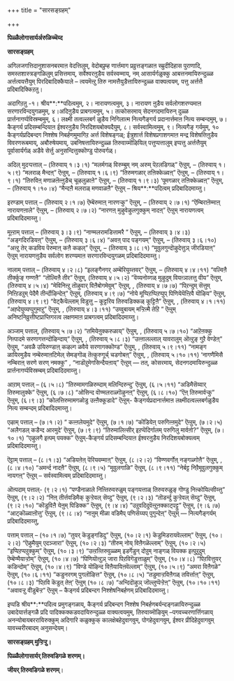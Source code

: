 +++
title = "सारसङ्ग्रहम्"

+++


**पिळ्ळैलोगासार्यर्अरुळिच्चॆय्द**

**सारसङ्ग्रहम्**

अगिलजगत्तिदानुशासनबरमाऩ वेदत्तिलुम्, वेदोबप्रुम्ह णार्त्तमाग प्रव्रुत्तङ्गळाऩ स्म्रुदीदिहास पुराणादि, समस्तशास्त्रङ्गळिलुम् प्रसित्तमाय्, सर्वेश्वरऩुडैय सर्वस्वम्माय्, नम् आसार्यर्गळुक्कु आबत्तनमायिरुन्दुळ्ळ अर्त्तत्वयत्तैयुम् पिरदिबादिक्कैयाले – त्वयमॆऩ्ऱु तिरु नामत्तैयुडैत्तायिरुन्दुळ्ळ वाक्यत्वयम्, पत्तु अर्त्तत्तै प्रदिबादिक्किऱतु।

अदागिऱतु -१। श्रीय**:**पदित्वमुम्, २। नारायणत्वमुम्, ३। नारायण ऩुडैय सर्वलोगशरण्यमाऩ सरणारविन्दयुगळमुम्, ४।अदिऩुडैय प्राबगत्वमुम्, ५। तत्कोसरमाय् सेदनगदमायिरुन् दुळ्ळ प्रार्त्तनागर्प्पविस्रम्बमुम्, ६। लक्ष्मी तत्वल्लबर्ग ळुडैय निगिलात्म नित्यगैङ्गर्य प्रदानार्त्तमाऩ नित्य सम्बन्दमुम्, ७। कैङ्गर्य प्रदिसम्बन्दियाऩ ईश्वरऩुडैय निरदिशयबोक्यदैयुम्, ८। सर्वस्वामित्वमुम्, ९। नित्यगैङ् गर्यमुम्, १० कैङ्गर्यप्रदिबन्दग निश्शेष निबर्हणमुमागिऱ अर्त्त विशेषङ्गळ्; ईत्रुशार्त्त विशेषप्रगाशगमाऩ मन्द्र विशेषत्तिऩुडैय विवरणरूबमाय्, अबौरुषेयमाय्, उबनिषत्तायिरुन्दुळ्ळ तिरुवाय्मॊऴियिल् पत्तुप्पत्तालुम् इप्पत्तु अर्त्तत्तैयुम् पूर्वासार्यर्गळ् अडैवे सेर्त्तु अनुसन्दित्तुक्कॊण्डु पोरुवर्गळ्।

अदिल् मुदऱ्पत्ताल् – (तिरुवाय् १।३।१) “मलर्मगळ् विरुम्बुम् नम् अरुम् पॆऱलडिगळ्” ऎऩ्ऱुम्, – (तिरुवाय् १।५।९) “मलराळ् मैन्दऩ्” ऎऩ्ऱुम्, – (तिरुवाय् १।६।९) ”तिरुमगळार् तऩिक्केळ्वऩ्” ऎऩ्ऱुम्, – (तिरुवाय् १।९।१) “तिरुविऩ् मणाळऩॆऩ्ऩुडैच् चूऴलुळाऩे” ऎऩ्ऱुम्, – (तिरुवाय् १।९।३) ‘पूमगळार् तऩिक्केळ्वऩ्” ऎऩ्ऱुम्, – (तिरुवाय् १।१०।४) “मैन्दऩै मलराळ् मणवाळऩै” ऎऩ्ऱुम् – श्रिय**:**पदित्वम् प्रदिबादिदमाय्त्तु।

इरण्डाम् पत्ताल् – (तिरुवाय् २।१।७) ऎम्बॆरुमाऩ् नारणऱ्कु” ऎऩ्ऱुम्, –
(तिरुवाय् २।७।१) “ऎम्बिराऩॆम्माऩ् नारायणऩाले” ऎऩ्ऱुम्, – (तिरुवाय् २।७।२) “नारणऩ् मुऴुवेऴुलगुक्कुम् नादऩ्” ऎऩ्ऱुम् नारायणत्वम् प्रदिबादिदमाय्त्तु।

मूऩ्ऱाम् पत्ताल् – (तिरुवाय् ३।३।९) “नाण्मलरामडित्तामरै ” ऎऩ्ऱुम्, –
(तिरुवाय् ३।४।३) “अङ्गदिरडियऩ्” ऎऩ्ऱुम्, – (तिरुवाय् ३।६।४) “अवऩ् पाद पङ्गयम्” ऎऩ्ऱुम्, – (तिरुवाय् ३।६।१०) ”अऩ्ऱु तेर् कडविय पॆरुमाऩ् कऩै कऴल्” ऎऩ्ऱुम्, – (तिरुवाय् ३।८।१) “मूवुलगुन्दॊऴुदेत्तुञ् जीरडियाऩ्” ऎऩ्ऱुम् नारायणऩुडैय सर्वलोग शरण्यमाऩ सरणारविन्दयुगळम् प्रदिबादिदमाय्त्तु।

नालाम् पत्ताल् – (तिरुवाय् ४।२।८) “इलङ्गैनगर् अम्बॆरियुय्त्तवर्” ऎऩ्ऱुम्, – (तिरुवाय् ४।४।११) “वल्विऩै तीर्क्कुङ् गण्णऩै” “तॊल्विऩै तीर” ऎऩ्ऱुम्, (तिरुवाय् ४।५।२) ”वॆय्यनोय्गळ् मुऴुदुम् वियऩ्ञालत्तु वीय” ऎऩ्ऱुम्, (तिरुवाय् ४।५।४) “मेविनिऩ्ऱु तॊऴुवार् विऩैबोगमेवुम्” ऎऩ्ऱुम्, , (तिरुवाय् ४।७।७) “पिऱन्दुम् सॆत्तुम् निऩ्ऱिडऱुम् पेदैमै तीर्न्दॊऴिन्देऩ्” ऎऩ्ऱुम्, (तिरुवाय् ४।९।७) “नोये मूप्पिऱप्पिऱप्पुप् पिणियेयॆऩ्ऱिवै यॊऴिय” ऎऩ्ऱुम्, (तिरुवाय् ४।९।९) “वेट्कैयॆल्लाम् विडुत्तु – कूट्टरिय तिरुवडिक्कळ् कूट्टिऩै” ऎऩ्ऱुम्, , (तिरुवाय् ४।१।११) ”अह्देयुय्यप्पुगुमाऱु” ऎऩ्ऱुम्, , (तिरुवाय् ४।३।११) “उय्वुबायम् मऱ्ऱिऩ्मै तेऱि ” ऎऩ्ऱुम् अनिष्टनिव्रुत्तीष्टप्राप्तिगरत्व लक्षणमाऩ प्राबगत्वम् प्रदिबादिदमाय्त्तु।

अञ्जाम् पत्ताल्, (तिरुवाय् ५।७।२) “तमियेऩुक्करुळाय्” ऎऩ्ऱुम्, , (तिरुवाय् ५।७।१०) “आऱॆऩक्कु निऩ्पादमे सरणागत्तन्दॊऴिन्दाय्” ऎऩ्ऱुम्, , (तिरुवाय् ५।८।३) “उऩ्ऩालल्लाल् यावरालुम् ऒऩ्ऱुङ् गुऱै वेण्डेऩ्” ऎऩ्ऱुम्, “अवळै उयिरुण्डाऩ् कऴल्ग ळवैये सरणागक्कॊण्ड” ऎऩ्ऱुम्, , (तिरुवाय् ५।९।११) “नामङ्ग ळायिरमुडैय नम्बॆरुमाऩटिमेल् सेमङ्गॊळ् तॆऩ्कुरुगूर्च् चडगोबऩ्” ऎऩ्ऱुम्, , (तिरुवाय् ५।१०।११) ‘नागणैमिसै नम्बिराऩ् सरणे सरण् नमक्कु” , “नाडॊऱुमेगसिन्दैयऩाय्” ऎऩ्ऱुम् — तत्, कोसरमाय्, सेदनगदमायिरुन्दुळ्ळ प्रार्त्तनागर्प्पविस्रम्बम् प्रदिबादिदमाय्त्तु।

आऱाम् पत्ताल् – (६।५।८) ”तिरुमामगळिरुम्दाम् मलिन्दिरुन्दु’ ऎऩ्ऱुम्,
(६।५।११) “अडिमैसॆय्वार् तिरुमालुक्के” ऎऩ्ऱुम्, (६।७।८) “ओसिन्द वॊण्मलराळ्गॊऴुनऩ्” ऎऩ्ऱुम्, (६।८।१०) ”ऎऩ् तिरुमार्वऱ्कु” ऎऩ्ऱुम्, (६।९।३) “कोलत्तिरुमामगळोडु उऩ्ऩैक्कूडादे” ऎऩ्ऱुम्- कैङ्गर्यप्रदानार्त्तमाऩ लक्ष्मीदत्वल्लबर्गळुडैय नित्य सम्बन्दम् प्रदिबादिदमाय्त्तु।

एऴाम् पत्ताल् – (७।१।२) ” कऩ्ऩलेयमुदे” ऎऩ्ऱुम्, (७।१।७) “कॊडियेऩ् परुगिऩ्ऩमुदे” ऎऩ्ऱुम्, (७।२।५) ”अलैगडल् कडैन्द आरमुदे’ ऎऩ्ऱुम्, (७।९।९) “तिरुमालिऩ्सीर् इऱप्पॆदिर्गालम् परुगिलु मार्वऩो?” ऎऩ्ऱुम्, (७।१०।१) ”एऴुलगै इऩ्पम् पयक्क” ऎऩ्ऱुम्-कैङ्गर्य प्रदिसम्बन्दियाऩ ईश्वरऩुडैय निरदिशयबोक्यत्वम् प्रदिबादिदमाय्त्तु।

ऎट्टाम् पत्ताल् – (८।१।३) “अडियऩेऩ् पॆरियवम्माऩ्” ऎऩ्ऱुम्, (८।२।२)
“विण्णवर्गोऩ् नङ्गळ्गोऩै” ऎऩ्ऱुम्, , (८।४।१०) “अमर्न्द नादऩै” ऎऩ्ऱुम्, (८।९।५) “मूवुलगाळि” ऎऩ्ऱुम्, (८।९।११) “नेर्बट्ट निऱैमूवुलगुक्कुम् नायगऩ्” ऎऩ्ऱुम् – सर्वस्वामित्वम् प्रदिबादिदमाय्त्तु।

ऒऩ्पदाम् पत्ताल्- (९।२।१) “पण्डैनाळाले निऩ्तिरुवरुळुम् पङ्गयत्ताळ् तिरुवरुळुङ् गॊण्डु निऩ्कोयिल्सीय्त्तु” ऎऩ्ऱुम्, (९।२।२) “निऩ् तीर्त्तवडिमैक् कुऱ्ऱेवल् सॆय्दु” ऎऩ्ऱुम्, (९।२।३) “तॊडर्न्दु कुऱ्ऱेवल् सॆय्दु” ऎऩ्ऱुम्, (९।२।१०) “कॊडुविऩै येऩुम् पिडिक्क” ऎऩ्ऱुम्, (९।४।४)
”उऱुवदिदुवॆऩ्ऱुऩक्काट्पट्टु” ऎऩ्ऱुम्, (९।६।७) “आट्कॊळ्वाऩॊत्तु’ ऎऩ्ऱुम्, (९।८।४) “नाऩुम् मीळा वडिमैप् पणिसॆय्यप् पुगुन्देऩ्” ऎऩ्ऱुम् — नित्यगैङ्गर्यम् प्रदिबादिदमाय्त्तु,

पत्ताम् पत्ताल् – (१०।१।७) “तुयर् कॆडुङ्गडिदु” ऎऩ्ऱुम्, (१०।२।१)
कॆडुमिडरायवॆल्लाम्” ऎऩ्ऱुम्, (१०।२।२) “ऎऴुमैयुम् एदञ्जारा” ऎऩ्ऱुम्, (१०।२।३) “तीरुम् नोय् विऩैगळॆल्लाम्” ऎऩ्ऱुम्, (१०।२।५)
”इप्पिऱप्पऱुक्कुम्” ऎऩ्ऱुम्, (१०।३।९) “उऩ्ऱऩ्तिरुवुळ्ळम् इडर्गॆडुन् दोऱुम् नाङ्गळ् वियक्क इऩ्पुऱुदुम् ऎम्बॆण्मैयाऱ्ऱोम्” ऎऩ्ऱुम्, (१०।४।७)
“पिणियॊऩ्ऱुञ् जारा पिऱविगॆडुत्ताळुम्” ऎऩ्ऱुम्, (१०।४।८) “पिऱवित्तुयर् कडिन्दोम्” ऎऩ्ऱुम्, (१०।४।९) ”विण्डे यॊऴिन्द विऩैयायिऩवॆल्लाम्” ऎऩ्ऱुम्, (१०।५।९) “अमरा विऩैगळे” ऎऩ्ऱुम्, (१०।६।११) ”कडुनरगम् पुगलॊऴित्त” ऎऩ्ऱुम्, (१०।८।५) “तडुमाऱ्ऱविऩैगळ् तविर्त्ताऩ्” ऎऩ्ऱुम्, (१०।८।३) “पिऱवि कॆडुत् तेऩ्’ ऎऩ्ऱुम् (१०।८।७) “अन्दिदॊऴुञ् जॊल्लुप्पॆऱ्ऱेऩ्” ऎऩ्ऱुम्, (१०।१०।११) “अवावऱ्ऱु वीडुबॆऱ्ऱ” ऎऩ्ऱुम् – कैङ्गर्य प्रदिबन्दग निश्शेषनिबर्हणम् प्रदिबादिदमाय्त्तु।

इप्पडि श्रीय**:**पदित्व प्रमुगङ्गळाय्, कैङ्गर्य प्रदिबन्दग निश्शेष निबर्हणबर्यन्दङ्गळायिरुन्दुळ्ळ उबादेयार्त्तङ्गळै प्रदि पादिक्कक्कडवदायिरुन्दुळ्ळ वाक्यत्वयमुम्, तिरुवाय्मॊऴियुम् –पगवच्चरणार्त्तिगळाय् अनन्योबायबररायिरुक्कुम् अदिगारि कळुक्कुक् कालक्षेबहेदुवागवुम्, पोगहेदुवागवुम्, ईश्वर प्रीदिहेदुवागवुम् यावच्चरीरबादम् अनुसन्देयम्।

**सारसङ्ग्रहम् मुऱ्ऱिऱ्ऱु।**

**पिळ्ळैलोगासार्यर् तिरुवडिगळे शरणम्।**

**जीयर् तिरुवडिगळे शरणम्**।

